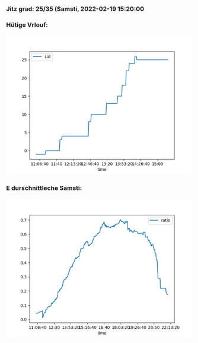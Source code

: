 ### Jitz grad: 25/35 (Samsti, 2022-02-19 15:20:00

### Hütige Vrlouf:
![Graph](Today.png)

### E durschnittleche Samsti:
![Graph](Samsti.png)